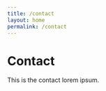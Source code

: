 ```yaml
---
title: /contact
layout: home
permalink: /contact
---
```


# Contact

This is the contact lorem ipsum.
